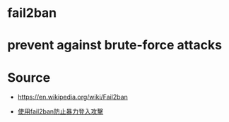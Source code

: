 # fail2ban
# prevent against brute-force attacks

# Source

* https://en.wikipedia.org/wiki/Fail2ban

* [使用fail2ban防止暴力登入攻擊](https://xenby.com/b/107-%e6%95%99%e5%ad%b8-%e4%bd%bf%e7%94%a8fail2ban%e9%98%b2%e6%ad%a2%e6%9a%b4%e5%8a%9b%e7%99%bb%e5%85%a5%e6%94%bb%e6%93%8a)

